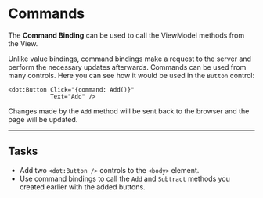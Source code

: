 ﻿---
Title: Commands
CodeTask:
    Path: 50_commands.dothtml.csx
    Default: Counter_30.dothtml
    Correct: Counter_40.dothtml
    Dependencies: 
        - CounterViewModel_40.cs
---

# Commands

The __Command Binding__ can be used to call the ViewModel methods from the View.

Unlike value bindings, command bindings make a request to the server and perform the necessary updates afterwards. Commands can be used from many controls. Here you can see how it would be used in the `Button` control:

```dothtml
<dot:Button Click="{command: Add()}"
            Text="Add" />
```

Changes made by the `Add` method will be sent back to the browser and the page will be updated.

---

## Tasks

- Add two `<dot:Button />` controls to the `<body>` element.
- Use command bindings to call the `Add` and `Subtract` methods you created earlier with the added buttons.
